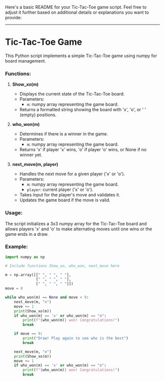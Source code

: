 Here's a basic README for your Tic-Tac-Toe game script. Feel free to adjust it further based on additional details or explanations you want to provide:

---

# Tic-Tac-Toe Game

This Python script implements a simple Tic-Tac-Toe game using numpy for board management.

### Functions:

1. **Show_xo(m)**
   - Displays the current state of the Tic-Tac-Toe board.
   - Parameters:
     - `m`: numpy array representing the game board.
   - Returns a formatted string showing the board with 'x', 'o', or ' ' (empty) positions.

2. **who_won(m)**
   - Determines if there is a winner in the game.
   - Parameters:
     - `m`: numpy array representing the game board.
   - Returns 'x' if player 'x' wins, 'o' if player 'o' wins, or None if no winner yet.

3. **next_move(m, player)**
   - Handles the next move for a given player ('x' or 'o').
   - Parameters:
     - `m`: numpy array representing the game board.
     - `player`: current player ('x' or 'o').
   - Takes input for the player's move and validates it.
   - Updates the game board if the move is valid.

### Usage:

The script initializes a 3x3 numpy array for the Tic-Tac-Toe board and allows players 'x' and 'o' to make alternating moves until one wins or the game ends in a draw.

### Example:

```python
import numpy as np

# Include functions Show_xo, who_won, next_move here

m = np.array([[" ", " ", " "],
              [" ", " ", " "],
              [" ", " ", " "]])
move = 0

while who_won(m) == None and move < 9:
    next_move(m, "x")
    move += 1
    print(Show_xo(m))
    if who_won(m) == 'x' or who_won(m) == "o":
        print(f"{who_won(m)} won! Congratulations!")
        break

    if move == 9:
        print("Draw! Play again to see who is the best")
        break

    next_move(m, "o")
    print(Show_xo(m))
    move += 1
    if who_won(m) == 'x' or who_won(m) == "o":
        print(f"{who_won(m)} won! Congratulations!")
        break
```
